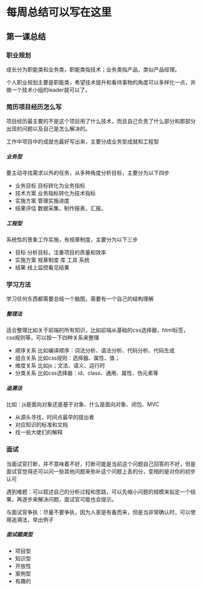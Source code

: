 # 每周总结可以写在这里

## 第一课总结

### 职业规划

成长分为职能类和业务类，职能类指技术；业务类指产品，类似产品经理。

个人职业规划主要是职能类，希望技术提升和看待事物的角度可以多样化一点，并做一个技术小组的leader就可以了。

### 简历项目经历怎么写

项目经历最主要的不是这个项目用了什么技术，而且自己负责了什么部分和那部分出现的问题以及自己是怎么解决的。

工作中项目中的成就也最好写出来，主要分成业务型成就和工程型

##### 业务型

要主动寻找需求以外的任务，从多种角度分析目标，主要分为以下四步

* 业务目标 目标转化为业务指标
* 技术方案 业务指标转化为技术指标
* 实施方案 管理实施进度
* 结果评估 数据采集，制作报表，汇报。

##### 工程型

系统性的景象工作实施，有规章制度，主要分为以下三步

* 目标 分析目标，注重项目的质量和效率
* 实施方案 规章制度 库 工具 系统
* 结果 线上监控看见结果

### 学习方法

学习任何东西都需要总结一个脑图，需要有一个自己的结构理解

##### 整理法

适合整理比如关于前端的所有知识，比如前端从基础的css选择器，html标签，css规则等，可以按一下四种关系来整理

* 顺序关系 比如编译顺序：词法分析、语法分析、代码分析、代码生成
* 组合关系 比如css规则：选择器、属性、值；
* 维度关系 比如js；文法、语义、运行时
* 分类关系 比如css选择器：id、class、通用、属性、伪元素等

##### 追溯法

比如：js是面向对象还是基于对象、什么是面向对象、闭包、MVC

* 从源头寻找，时间点最早的提出者
* 对应知识的标准和文档
* 找一些大佬们的解释

### 面试

当面试官打断，并不意味着不好，打断可能是当前这个问题自己回答的不好，但是面试官觉得还可以问一些其他问题来弥补这个问题上丢的分，变相的是对你的初步认可

遇到难题：可以叙述自己的分析过程和思路，可以先缩小问题的规模来拟定一个结果，再逐步来解决问题，面试官可能也会提示。

与面试官争执：尽量不要争执，因为人家是有备而来，但是当非常确认时，可以使用追溯法，举出例子

##### 面试题类型

* 项目型
* 知识型
* 开放性
* 案例型
* 有趣的



